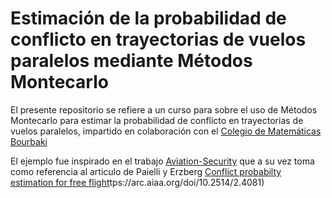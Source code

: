 # Estimación de la probabilidad de conflicto en trayectorias de vuelos paralelos mediante Métodos Montecarlo


El presente repositorio se refiere a un curso para sobre el uso de Métodos Montecarlo para estimar la probabilidad de conflicto en trayectorias de vuelos paralelos, impartido en colaboración con el [Colegio de Matemáticas Bourbaki](https://www.colegio-bourbaki.com/)

El ejemplo fue inspirado en el trabajo [Aviation-Security](https://github.com/Iliasx18/Aviation-Security/blob/master/notebook_fr.ipynb) que a su vez toma como referencia al articulo de Paielli y Erzberg [Conflict probabilty estimation for free flight](h)tps://arc.aiaa.org/doi/10.2514/2.4081)
